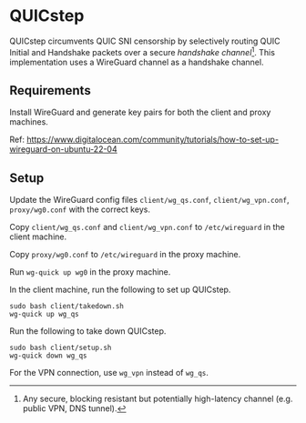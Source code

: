 # QUICstep

QUICstep circumvents QUIC SNI censorship by selectively routing
QUIC Initial and Handshake packets over a secure *handshake channel*[^1].
This implementation uses a WireGuard channel as a handshake channel.

## Requirements

Install WireGuard and generate key pairs for both the client and proxy machines.

Ref: https://www.digitalocean.com/community/tutorials/how-to-set-up-wireguard-on-ubuntu-22-04

## Setup

Update the WireGuard config files `client/wg_qs.conf`, `client/wg_vpn.conf`, `proxy/wg0.conf`
with the correct keys.

Copy `client/wg_qs.conf` and `client/wg_vpn.conf` to `/etc/wireguard` in the client machine.

Copy `proxy/wg0.conf` to `/etc/wireguard` in the proxy machine.

Run `wg-quick up wg0` in the proxy machine.

In the client machine, run the following to set up QUICstep.

```
sudo bash client/takedown.sh
wg-quick up wg_qs
```

Run the following to take down QUICstep.

```
sudo bash client/setup.sh
wg-quick down wg_qs
```

For the VPN connection, use `wg_vpn` instead of `wg_qs`.

[^1]: Any secure, blocking resistant but potentially high-latency channel
(e.g. public VPN, DNS tunnel).
